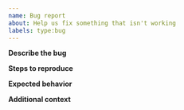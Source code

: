 ```yaml
---
name: Bug report
about: Help us fix something that isn't working
labels: type:bug
---
```


**Describe the bug**

**Steps to reproduce**

**Expected behavior**

**Additional context**